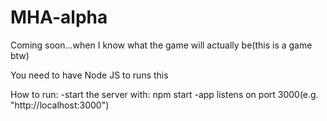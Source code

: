 MHA-alpha
=========

Coming soon...when I know what the game will actually be(this is a game btw)

You need to have Node JS to runs this

How to run:
	-start the server with: npm start
	-app listens on port 3000(e.g. "http://localhost:3000")